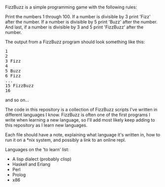 FizzBuzz is a simple programming game with the following rules:

Print the numbers 1 through 100. If a number is divisible by 3 
print 'Fizz' after the number. If a number is divisible by 5 print 'Buzz'
after the number. And last, if a number is divisible by 3 and 5 print 'FizzBuzz'
after the number.

The output from a FizzBuzz program should look something like this:

<pre>
1
2
3 Fizz
4
5 Buzz
6 Fizz
...
15 FizzBuzz
16
</pre>

and so on...

The code in this repository is a collection of FizzBuzz scripts 
I've written in different languages I know. 
FizzBuzz is often one of the first programs I write
when learning a new language, so I'll 
add most likely keep adding to this repository
as I learn new languages.

Each file should have a note, explaining what language it's written in,
how to run it on a \*nix system, and possibly a link to an online repl.

Languages on the 'to learn' list:
* A lisp dialect (probably clisp)
* Haskell and Erlang
* Perl
* Prolog
* x86
